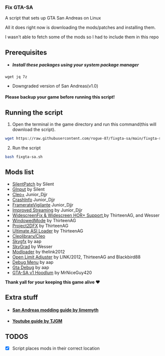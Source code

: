 ### Fix GTA-SA

A script that sets up GTA San Andreas on Linux

All it does right now is downloading the mods/patches and installing them.

I wasn't able to fetch some of the mods so I had to include them in this repo

## Prerequisites

- ##### Install these packages using your system package manager

```
wget jq 7z
```

- Downgraded version of San Andreas(v1.0)

#### **Please backup your game before running this script!**

## Running the script

1. Open the terminal in the game directory and run this command(this will download the script).

```bash
wget https://raw.githubusercontent.com/rogue-87/fixgta-sa/main/fixgta-sa.sh
```

2. Run the script

```bash
bash fixgta-sa.sh
```

## Mods list

- [SilentPatch](https://cookieplmonster.github.io/mods/gta-sa/#silentpatch) by Silent
- [GInput](https://cookieplmonster.github.io/mods/gta-sa/#ginput) by Silent
- [Cleo+](https://www.mixmods.com.br/2023/10/cleoplus/) Junior_Djjr
- [CrashInfo](https://www.mixmods.com.br/2022/09/crashinfo/) Junior_Djjr
- [FramerateVigilante](https://www.mixmods.com.br/2022/08/iii-vc-sa-framerate-vigilante/) Junior_Djjr
- [Improved Streaming](https://www.mixmods.com.br/2022/04/improved-streaming/) by Junior_Djjr
- [WidescreenFix & Widescreen HOR+ Support ](https://www.mixmods.com.br/2021/05/widescreen-fix-para-gta-sa-corrigir-widescreen/) by ThirteenAG, and Wesser
- [WindowedMode](https://www.mixmods.com.br/2022/10/iii-vc-sa-windowed-mode/) by ThirteenAG
- [Project2DFX](https://github.com/ThirteenAG/III.VC.SA.IV.Project2DFX/releases/tag/gtasa) by ThirteenAG
- [Ultimate ASI Loader](https://github.com/ThirteenAG/Ultimate-ASI-Loader) by ThirteenAG
- [Cleolibrary/Cleo](https://github.com/cleolibrary/CLEO4)
- [Skygfx](https://github.com/aap/skygfx) by aap
- [SkyGrad](https://www.mixmods.com.br/2020/01/skygrad-sky-gradient-fix-corrigir-linhas-no-ceu/) by Wesser
- [Modloader](https://github.com/thelink2012/modloader) by thelink2012
- [Open Limit Adjuster](https://www.mixmods.com.br/2022/10/open-limit-adjuster/) by LINK/2012, ThirteenAG and Blackbird88
- [Debug Menu](https://github.com/aap/debugmenu) by aap
- [Gta Debug](https://github.com/aap/gtadebug) by aap
- [GTA-SA v1 Hoodlum](https://github.com/MrNiceGuy420/GTA-SA-1.0-HOODLUM-No-CD-Fix-exe) by MrNiceGuy420

**Thank yall for your keeping this game alive ❤️**

## Extra stuff

- #### [San Andreas modding guide by limemyth](https://steamcommunity.com/sharedfiles/filedetails/?id=2817786024)
- #### [Youtube guide by TJGM](https://youtube.com/playlist?list=PLhWmxGTRhiNOqUZq096SMy5vDX_lyw3VW&si=Nn632_yaKurRmhXl)

## TODOS

- [x] Script places mods in their correct location
